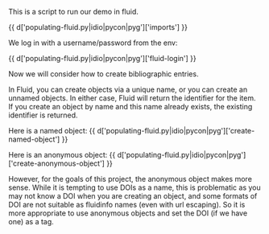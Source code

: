 This is a script to run our demo in fluid.

{{ d['populating-fluid.py|idio|pycon|pyg']['imports'] }}

We log in with a username/password from the env:

{{ d['populating-fluid.py|idio|pycon|pyg']['fluid-login'] }}


Now we will consider how to create bibliographic entries.

In Fluid, you can create objects via a unique name, or you can create an unnamed objects. In either case, Fluid will return the identifier for the item. If you create an object by name and this name already exists, the existing identifier is returned.

Here is a named object:
{{ d['populating-fluid.py|idio|pycon|pyg']['create-named-object'] }}

Here is an anonymous object:
{{ d['populating-fluid.py|idio|pycon|pyg']['create-anonymous-object'] }}

However, for the goals of this project, the anonymous object makes more sense. While it is tempting to use DOIs as a name, this is problematic as you may not know a DOI when you are creating an object, and some formats of DOI are not suitable as fluidinfo names (even with url escaping). So it is more appropriate to use anonymous objects and set the DOI (if we have one) as a tag.
